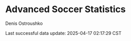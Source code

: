 # Advanced Soccer Statistics
Denis Ostroushko

<!-- gfm -->

Last successful data update: 2025-04-17 02:17:29 CST
